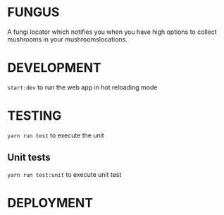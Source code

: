 # FUNGUS

A fungi locator which notifies you when you have high options to collect mushrooms in your mushroomslocations.

# DEVELOPMENT

`start:dev` to run the web app in hot reloading mode

# TESTING

`yarn run test` to execute the unit

## Unit tests

`yarn run test:unit` to execute unit test

# DEPLOYMENT
